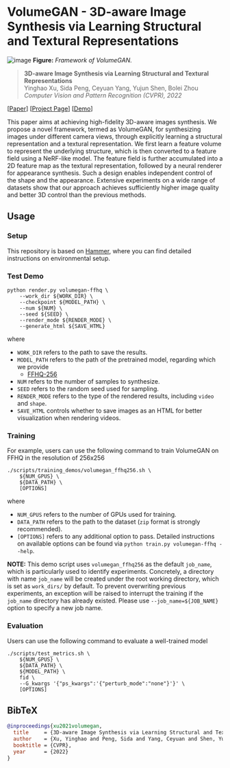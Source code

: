 # VolumeGAN - 3D-aware Image Synthesis via Learning Structural and Textural Representations

![image](./docs/assets/framework.png)
**Figure:** *Framework of VolumeGAN.*

> **3D-aware Image Synthesis via Learning Structural and Textural Representations** <br>
> Yinghao Xu, Sida Peng, Ceyuan Yang, Yujun Shen, Bolei Zhou <br>
> *Computer Vision and Pattern Recognition (CVPR), 2022*

[[Paper](https://arxiv.org/pdf/2112.10759.pdf)]
[[Project Page](https://genforce.github.io/volumegan/)]
[[Demo](https://www.youtube.com/watch?v=p85TVGJBMFc)]

This paper aims at achieving high-fidelity 3D-aware images synthesis. We propose a novel framework, termed as VolumeGAN, for synthesizing images under different camera views, through explicitly learning a structural representation and a textural representation. We first learn a feature volume to represent the underlying structure, which is then converted to a feature field using a NeRF-like model. The feature field is further accumulated into a 2D feature map as the textural representation, followed by a neural renderer for appearance synthesis. Such a design enables independent control of the shape and the appearance. Extensive experiments on a wide range of datasets show that our approach achieves sufficiently higher image quality and better 3D control than the previous methods.

## Usage

### Setup

This repository is based on [Hammer](https://github.com/bytedance/Hammer), where you can find detailed instructions on environmental setup.

### Test Demo

```shell
python render.py volumegan-ffhq \
    --work_dir ${WORK_DIR} \
    --checkpoint ${MODEL_PATH} \
    --num ${NUM} \
    --seed ${SEED} \
    --render_mode ${RENDER_MODE} \
    --generate_html ${SAVE_HTML}
```

where

- `WORK_DIR` refers to the path to save the results.
- `MODEL_PATH` refers to the path of the pretrained model, regarding which we provide
  - [FFHQ-256](https://www.dropbox.com/s/ygwhufzwi2vb2t8/volumegan_ffhq256.pth?dl=0)
- `NUM` refers to the number of samples to synthesize.
- `SEED` refers to the random seed used for sampling.
- `RENDER_MODE` refers to the type of the rendered results, including `video` and `shape`.
- `SAVE_HTML` controls whether to save images as an HTML for better visualization when rendering videos.

### Training

For example, users can use the following command to train VolumeGAN on FFHQ in the resolution of 256x256

```shell
./scripts/training_demos/volumegan_ffhq256.sh \
    ${NUM_GPUS} \
    ${DATA_PATH} \
    [OPTIONS]
```

where

- `NUM_GPUS` refers to the number of GPUs used for training.
- `DATA_PATH` refers to the path to the dataset (`zip` format is strongly recommended).
- `[OPTIONS]` refers to any additional option to pass. Detailed instructions on available options can be found via `python train.py volumegan-ffhq --help`.

**NOTE:** This demo script uses `volumegan_ffhq256` as the default `job_name`, which is particularly used to identify experiments. Concretely, a directory with name `job_name` will be created under the root working directory, which is set as `work_dirs/` by default. To prevent overwriting previous experiments, an exception will be raised to interrupt the training if the `job_name` directory has already existed. Please use `--job_name=${JOB_NAME}` option to specify a new job name.

### Evaluation

Users can use the following command to evaluate a well-trained model

```shell
./scripts/test_metrics.sh \
    ${NUM_GPUS} \
    ${DATA_PATH} \
    ${MODEL_PATH} \
    fid \
    --G_kwargs '{"ps_kwargs":'{"perturb_mode":"none"}'}' \
    [OPTIONS]
```

## BibTeX

```bibtex
@inproceedings{xu2021volumegan,
  title     = {3D-aware Image Synthesis via Learning Structural and Textural Representations},
  author    = {Xu, Yinghao and Peng, Sida and Yang, Ceyuan and Shen, Yujun and Zhou, Bolei},
  booktitle = {CVPR},
  year      = {2022}
}
```
